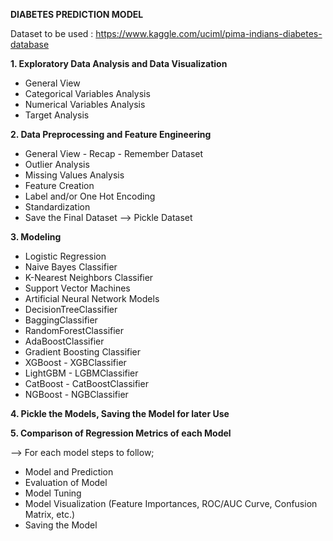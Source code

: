 __DIABETES PREDICTION MODEL__

Dataset to be used : https://www.kaggle.com/uciml/pima-indians-diabetes-database

__1. Exploratory Data Analysis and Data Visualization__

- General View
- Categorical Variables Analysis
- Numerical Variables Analysis
- Target Analysis

__2. Data Preprocessing and Feature Engineering__ 

- General View - Recap - Remember Dataset
- Outlier Analysis
- Missing Values Analysis
- Feature Creation
- Label and/or One Hot Encoding
- Standardization
- Save the Final Dataset --> Pickle Dataset

__3. Modeling__

- Logistic Regression
- Naive Bayes Classifier
- K-Nearest Neighbors Classifier
- Support Vector Machines
- Artificial Neural Network Models
- DecisionTreeClassifier
- BaggingClassifier
- RandomForestClassifier
- AdaBoostClassifier
- Gradient Boosting Classifier    
- XGBoost - XGBClassifier
- LightGBM - LGBMClassifier
- CatBoost - CatBoostClassifier
- NGBoost - NGBClassifier

__4. Pickle the Models, Saving the Model for later Use__

__5. Comparison of Regression Metrics of each Model__

--> For each model steps to follow;

- Model and Prediction
- Evaluation of Model
- Model Tuning
- Model Visualization (Feature Importances, ROC/AUC Curve, Confusion Matrix, etc.)
- Saving the Model

